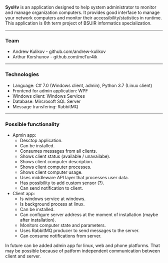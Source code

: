 **SysHv** is an application designed to help system administrator to monitor and manage organization computers. It provides good interface to manage your network computers and monitor their accessibility/statistics in runtime. This application is 6th term project of BSUIR informatics specialization. 

---
### Team
* Andrew Kulikov - github.com/andrew-kulikov
* Arthur Korshunov - github.com/meTur4ik
---
### Technologies
* Language: C# 7.0 (Windows client, admin), Python 3.7 (Linux client)
* Frontend for admin application: WPF
* Windows client: Windows Services
* Database: Mircrosoft SQL Server
* Message transfering: RabbitMQ
---
### Possible functionality
 * Apmin app:
    * Desctop application.
    * Can be installed.
    * Consumes messages from all clients.
    * Shows client status (available / unavailabe).
    * Shows client computer description.
    * Shows client computer processes.
    * Shows client computer usage.
    * Uses middleware API layer that processes user data.
    * Has possibility to add custom sensor (?).
    * Can send notification to client.
* Client app:
    * Is windows service at windows.
    * Is background process at linux.
    * Can be installed.
    * Can configure server address at the moment of installation (maybe after installation).
    * Monitors computer state and parameters.
    * Uses RabbitMQ producer to send messages to the server.
    * Can consume notifications from server.

In future can be added admin app for linux, web and phone platforms. That may be possible because of patform independent communication between client and server.
